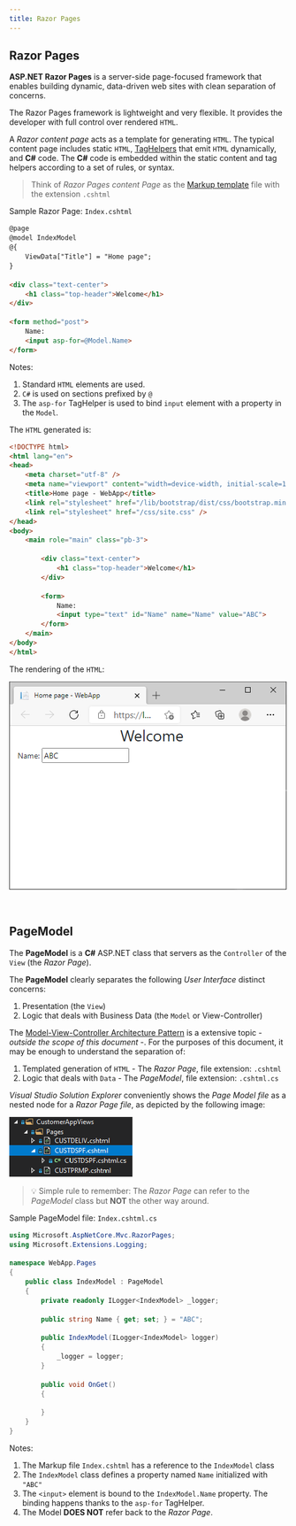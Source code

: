 ```yaml
---
title: Razor Pages
---
```


## Razor Pages
**ASP.NET Razor Pages** is a server-side page-focused framework that enables building dynamic, data-driven web sites with clean separation of concerns.

The Razor Pages framework is lightweight and very flexible. It provides the developer with full control over rendered `HTML`. 

A *Razor content page* acts as a template for generating `HTML`. The typical content page includes static `HTML`, [TagHelpers](https://www.learnrazorpages.com/razor-pages/tag-helpers/) that emit `HTML` dynamically, and **C#** code. The **C#** code is embedded within the static content and tag helpers according to a set of rules, or syntax.

>Think of *Razor Pages content Page* as the [Markup template](https://en.wikipedia.org/wiki/Web_template_system) file with the extension `.cshtml`

Sample Razor Page: `Index.cshtml`

```html
@page
@model IndexModel
@{
    ViewData["Title"] = "Home page";
}

<div class="text-center">
    <h1 class="top-header">Welcome</h1>
</div>

<form method="post">
    Name:
    <input asp-for=@Model.Name>
</form>
```

Notes: 
1. Standard `HTML` elements are used.
2. `C#` is used on sections prefixed by `@`
3. The `asp-for` TagHelper is used to bind `input` element with a property in the `Model`.

The `HTML` generated is:

```html
<!DOCTYPE html>
<html lang="en">
<head>
    <meta charset="utf-8" />
    <meta name="viewport" content="width=device-width, initial-scale=1.0" />
    <title>Home page - WebApp</title>
    <link rel="stylesheet" href="/lib/bootstrap/dist/css/bootstrap.min.css" />
    <link rel="stylesheet" href="/css/site.css" />
</head>
<body>
    <main role="main" class="pb-3">
        
        <div class="text-center">
            <h1 class="top-header">Welcome</h1>
        </div>

        <form>
            Name:
            <input type="text" id="Name" name="Name" value="ABC">
        </form>
    </main>
</body>
</html>
```

The rendering of the `HTML`:

![Welcome Web App Sample](images/razor-page-web-app.png/)

<br>

## PageModel
The **PageModel** is a **C#** ASP.NET class that servers as the `Controller` of the `View` (the *Razor Page*). 

The **PageModel** clearly separates the following *User Interface* distinct concerns:

1. Presentation (the `View`)
2. Logic that deals with Business Data (the `Model` or View-Controller)

The [Model-View-Controller Architecture Pattern](https://www.sitepoint.com/model-view-controller-mvc-architecture-rails/) is a extensive topic - *outside the scope of this document* -. For the purposes of this document, it may be enough to understand the separation of:

1. Templated generation of `HTML` - The *Razor Page*, file extension: `.cshtml`
2. Logic that deals with `Data` - The *PageModel*, file extension: `.cshtml.cs`

*Visual Studio Solution Explorer* conveniently shows the *Page Model file* as a nested node for a *Razor Page file*, as depicted by the following image:

![Visual Studio Solution Explorer](images/visual-studio-solution-explorer.png/)

>&#128161; Simple rule to remember: The *Razor Page* can refer to the *PageModel* class but **NOT** the other way around.

Sample PageModel file: `Index.cshtml.cs`

```cs
using Microsoft.AspNetCore.Mvc.RazorPages;
using Microsoft.Extensions.Logging;

namespace WebApp.Pages
{
    public class IndexModel : PageModel
    {
        private readonly ILogger<IndexModel> _logger;

        public string Name { get; set; } = "ABC";

        public IndexModel(ILogger<IndexModel> logger)
        {
            _logger = logger;
        }

        public void OnGet()
        {

        }
    }
}
```

Notes:
1. The Markup file `Index.cshtml` has a reference to the `IndexModel` class
2. The `IndexModel` class defines a property named `Name` initialized with `"ABC"`
3. The `<input>` element is bound to the `IndexModel.Name` property. The binding happens thanks to the `asp-for` TagHelper.
4. The Model **DOES NOT** refer back to the *Razor Page*.

